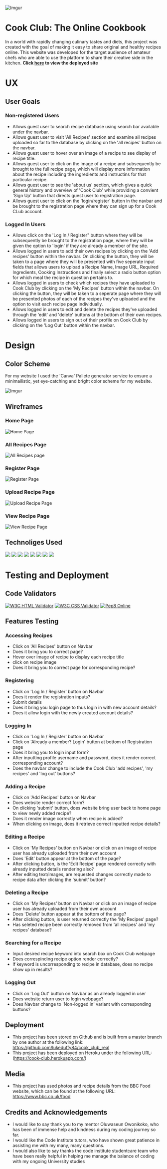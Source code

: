 ![Imgur](https://imgur.com/ktzc6jU.jpg)

# Cook Club: The Online Cookbook


In a world with rapidly changing culinary tastes and diets, this project was created with the goal of making it easy to share original and healthy recipes online. This website was developed for the target audience of amateur chefs who are able to use the platform to share their creative side in the kitchen. **Click [here](https://cook-club.herokuapp.com/) to view the deployed site**


# UX

## User Goals

### Non-registered Users

- Allows guest user to search recipe database using search bar available under the navbar.
- Allows guest user to visit 'All Recipes' section and examine all recipes uploaded so far to the database by clicking on the  'all recipes' button on the navbar.
- Allows guest user to hover over an image of a recipe to see display of recipe title.
- Allows guest user to click on the image of a recipe and subsequently be brought to the full recipe page, which will display more information about the recipe including the ingredients and instructins for that particular recipe.
- Allows guest user to see the 'about us' section, which gives a quick general history and overview of 'Cook Club' while providing a convient 'Sign Up' button that directs guest user to registration page.
- Allows guest user to click on the 'login/register' button in the navbar and be brought to the registration page where they can sign up for a Cook CLub account. 

### Logged In Users
- Allows click on the 'Log In / Register" button where they will be subsequently be brought to the registration page, where they will be given the option to 'login' if they are already a member of the site.
- Allows logged in users to add their own recipes by clicking on the 'Add recipes' button within the navbar. On clicking the button, they will be taken to a page where they will be presented with five seperate input fields that allows users to upload a Recipe Name, Image URL, Required Ingredients, Cooking Instructions and finally select a radio button option for which meal the recipe in question pertains to.
- Allows logged in users to check which recipes they have uploaded to Cook Club by clicking on the 'My Recipes' button within the navbar. On clicking the button, they will be taken to a seperate page where they will be presented photos of each of the recipes they've uploaded and the option to visit each recipe page individually. 
- Allows logged in users to edit and delete the recipes they've uploaded through the 'edit' and 'delete' buttons at the bottom of their own recipes. 
- Allows logged in users to sign out of their profile on Cook Club by clicking on the 'Log Out' button within the navbar.


# Design 

## Color Scheme

For my website I used the 'Canva' Pallete generator service to ensure a minimailistic, yet eye-catching and bright color scheme for my website.

![Imgur](https://imgur.com/mDp6Qip.jpg)


## Wireframes
### Home Page
![Home Page](https://imgur.com/1zFfsZR.png)
### All Recipes Page
![All Recipes page](https://imgur.com/8gKrdRN.png)
### Register Page
![Register Page](https://imgur.com/MRRNYR9.png)
### Upload Recipe Page
![Upload Recipe Page](https://imgur.com/0wKGM3H.png)
### View Recipe Page
![View Recipe Page](https://imgur.com/8ZDxI8Q.png)


## Technoliges Used

<img src="https://img.shields.io/badge/GitHub-100000?style=for-the-badge&logo=github&logoColor=white" />

<img src="https://img.shields.io/badge/Flask-000000?style=for-the-badge&logo=flask&logoColor=white" />

<img src="https://img.shields.io/badge/CSS-239120?style=for-the-badge&logo=css3&logoColor=white" />

<img src="https://img.shields.io/badge/HTML5-E34F26?style=for-the-badge&logo=html5&logoColor=white" />

<img src="https://img.shields.io/badge/JavaScript-323330?style=for-the-badge&logo=javascript&logoColor=F7DF1E" />

<img src="https://img.shields.io/badge/MongoDB-4EA94B?style=for-the-badge&logo=mongodb&logoColor=white" />

<img src="https://img.shields.io/badge/Heroku-430098?style=for-the-badge&logo=heroku&logoColor=white" />

<img src="https://img.shields.io/badge/Bootstrap-563D7C?style=for-the-badge&logo=bootstrap&logoColor=white" />



# Testing and Deployment 

## Code Validators

[![W3C HTML Validator](https://img.shields.io/badge/HTML%20Validator-W3C%20HTML%20Validator-red)](https://validator.w3.org/) 
[![W3C CSS Validator](https://img.shields.io/badge/CSS%20Validator-W3C%20CSS%20Validator-darkred)](https://jigsaw.w3.org/css-validator/) 
[![Pep8 Online](https://img.shields.io/badge/Python%20Validator-PEP8%20online-white)](http://pep8online.com/) 

## Features Testing 

### Accessing Recipes
- Click on 'All Recipes' button on Navbar
- Does it bring you to correct page?
- Hover over image of recipe to display each recipe title
- click on recipe image
- Does it bring you to correct page for corresponding recipe?

### Registering 
- Click on 'Log In / Register' button on Navbar
- Does it render the registration inputs?
- Submit details
- Does it bring you login page to thus login in with new account details?
- Does it allow login with the newly created account details?

### Logging In 
- Click on 'Log In / Register' button on Navbar
- Click on 'Already a member? Login' button at bottom of Registration page
- Does it bring you to login input form?
- After inputting profile username and password, does it render correct corresponding account?
- Does the navbar change to include the Cook Club 'add recipes', 'my recipes' and 'log out' buttons?

### Adding a Recipe
- Click on 'Add Recipes' button on Navbar
- Does website render correct form?
- On clicking 'submit' button, does website bring user back to home page to view newly added recipe?
- Does it render image correctly when recipe is added?
- When clicking on image, does it retrieve correct inputted recipe details?

### Editing a Recipe 
- Click on 'My Recipes' button on Navbar or click on an image of recipe user has already uploaded from their own account
- Does 'Edit' button appear at the bottom of the page?
- After clicking button, is the 'Edit Recipe' page rendered correctly with already inputted details rendering also?
- After editing text/images, are requested changes correctly made to recipe data after clicking the 'submit' button?

### Deleting a Recipe 
- Click on 'My Recipes' button on Navbar or click on an image of recipe user has already uploaded from their own account
- Does 'Delete' button appear at the bottom of the page?
- After clicking button, is user returned correctly the 'My Recipes' page?
- Has seleted recipe been correctly removed from 'all recipes' and 'my recipes' database?


### Searching for a Recipe 
- Input desired recipe keyword into search box on Cook Club webpage
- Does correspinding recipe option render correctly?
- If keyword is uncorresponding to recipe in database, does no recipe show up in results?

### Logging Out 
- Click on 'Log Out' button on Navbar as an already logged in user
- Does website return user to login webpage?
- Does Navbar change to 'Non-logged in' variant with corresponding buttons?

## Deployment

- This project has been stored on Github and is built from 
a master branch by one author at the following link: https://github.com/lukeduffy84/cook_club_real 
- This project has been deployed on Heroku under the following URL: (https://cook-club.herokuapp.com/) 

## Media 
- This project has used photos and recipe details from the BBC Food website, which can be found at the following URL: https://www.bbc.co.uk/food 

## Credits and Acknowledgements 
- I would like to say thank you to my mentor Oluwaseun Owonikoko, who has been of immense help and kindness during my coding journey so far.
- I would like the Code Institute tutors, who have shown great patience in assisting me with my many, many questions.
- I would also like to say thanks the code institute studentcare team who have been really helpful in helping me manage the balance of coding with my ongoing University studies
